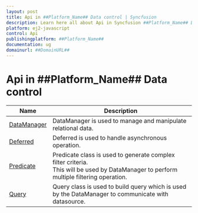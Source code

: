 ```yaml
---
layout: post
title: Api in ##Platform_Name## Data control | Syncfusion
description: Learn here all about Api in Syncfusion ##Platform_Name## Data control of Syncfusion Essential JS 2 and more.
platform: ej2-javascript
control: Api 
publishingplatform: ##Platform_Name##
documentation: ug
domainurl: ##DomainURL##
---
```


# Api in ##Platform_Name## Data control


| Name | Description |
|------|-------------|
| [DataManager](./api-dataManager.html)| DataManager is used to manage and manipulate relational data.|
| [Deferred](./api-deferred.html)| Deferred is used to handle asynchronous operation.|
| [Predicate](./api-predicate.html)| Predicate class is used to generate complex filter criteria.<br>This will be used by DataManager to perform multiple filtering operation.|
| [Query](./api-query.html)| Query class is used to build query which is used by the DataManager to communicate with datasource.|
